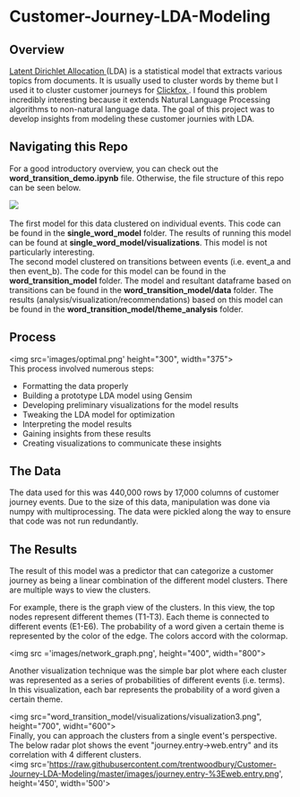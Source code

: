 # Customer-Journey-LDA-Modeling

## Overview
<a href ='http://www.jmlr.org/papers/volume3/blei03a/blei03a.pdf'> Latent Dirichlet Allocation </a> (LDA) is a statistical model that extracts various topics from documents. It is usually used to cluster words by theme but I used it to cluster customer journeys for <a href='https://www.clickfox.com/'> Clickfox </a>. I found this problem incredibly interesting because it extends Natural Language Processing algorithms to non-natural language data. The goal of this project was to develop insights from modeling these customer journies with LDA.

## Navigating this Repo
For a good introductory overview, you can check out the <strong> word_transition_demo.ipynb</strong> file. Otherwise, the file structure of this repo can be seen below. <br>

<img src='images/file_structure.png'><br>


The first model for this data clustered on individual events. This code can be found in the <strong>single_word_model</strong> folder. The results of running this model can be found at <strong>single_word_model/visualizations</strong>. This model is not particularly interesting.
<br>
The second model clustered on transitions between events (i.e. event_a and then event_b). The code for this model can be found in the <strong>word_transition_model</strong> folder. The model and resultant dataframe based on transitions can be found in the <strong>word_transition_model/data</strong> folder. The results (analysis/visualization/recommendations) based on this model can be found in the <strong>word_transition_model/theme_analysis</strong> folder.


## Process
<img src='images/optimal.png' height="300", width="375"><br>
This process involved numerous steps:
<ul>
    <li>Formatting the data properly
    <li>Building a prototype LDA model using Gensim
    <li>Developing preliminary visualizations for the model results
    <li>Tweaking the LDA model for optimization
    <li> Interpreting the model results
    <li> Gaining insights from these results
    <li>Creating visualizations to communicate these insights
</ul>

## The Data
The data used for this was 440,000 rows by 17,000 columns of customer journey events. Due to the size of this data, manipulation was done via numpy with multiprocessing. The data were pickled along the way to ensure that code was not run redundantly.

## The Results
The result of this model was a predictor that can categorize a customer journey as being a linear combination of the different model clusters. There are multiple ways to view the clusters.<br>

 For example, there is the graph view of the clusters. In this view, the top nodes represent different themes (T1-T3). Each theme is connected to different events (E1-E6). The probability of a word given a certain theme is represented by the color of the edge. The colors accord with the colormap.

<img src ='images/network_graph.png', height="400", width="800">

Another visualization technique was the simple bar plot where each cluster was represented as a series of probabilities of different events (i.e. terms). In this visualization, each bar represents the probability of a word given a certain theme.<br>

<img src="word_transition_model/visualizations/visualization3.png", height="700", widht="600">
<br>
Finally, you can approach the clusters from a single event's perspective. The below radar plot shows the event "journey.entry->web.entry" and its correlation with 4 different clusters.
<br>
<img src='https://raw.githubusercontent.com/trentwoodbury/Customer-Journey-LDA-Modeling/master/images/journey.entry-%3Eweb.entry.png', height='450', width='500'>
